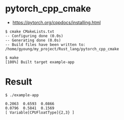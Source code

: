 # pytorch_cpp_cmake

- https://pytorch.org/cppdocs/installing.html

```
$ cmake CMakeLists.txt
-- Configuring done (0.0s)
-- Generating done (0.0s)
-- Build files have been written to: /home/gyoung/my_project/Rust_lang/pytorch_cpp_cmake

$ make
[100%] Built target example-app 
```

# Result


```
$ ./example-app

0.2063  0.6593  0.0866
0.0796  0.5841  0.1569
[ Variable[CPUFloatType]{2,3} ]

```
